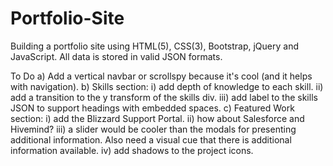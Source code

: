 # Portfolio-Site
Building a portfolio site using HTML(5), CSS(3), Bootstrap, jQuery and JavaScript.
All data is stored in valid JSON formats.

To Do
a) Add a vertical navbar or scrollspy because it's cool (and it helps with navigation).
b) Skills section:
  i)   add depth of knowledge to each skill.
  ii)  add a transition to the y transform of the skills div.
  iii) add label to the skills JSON to support headings with embedded spaces.
c) Featured Work section:
  i)   add the Blizzard Support Portal.
  ii)  how about Salesforce and Hivemind?
  iii) a slider would be cooler than the modals for presenting additional information.
       Also need a visual cue that there is additional information available.
  iv)  add shadows to the project icons.
